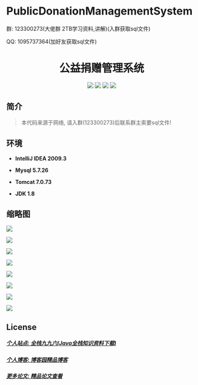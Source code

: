 # PublicDonationManagementSystem

<p>群: 123300273(大佬群 2TB学习资料,讲解)(入群获取sql文件)</p>
<p>QQ: 1095737364(加好友获取sql文件)</p>

<p><h1 align="center">公益捐赠管理系统</h1></p>

<p align="center">
	<img src="https://img.shields.io/badge/jdk-1.8-orange.svg"/>
    <img src="https://img.shields.io/badge/spring-5.x-lightgrey.svg"/>
    <img src="https://img.shields.io/badge/springmvc-3.x-blue.svg"/>
    <img src="https://img.shields.io/badge/mybatis-3.x-blue.svg"/>
</p>

## 简介

> 本代码来源于网络, 请入群(123300273)后联系群主索要sql文件!
> 





## 环境

- <b>IntelliJ IDEA 2009.3</b>

- <b>Mysql 5.7.26</b>

- <b>Tomcat 7.0.73</b>

- <b>JDK 1.8</b>


## 缩略图

![](https://img2020.cnblogs.com/blog/588112/202101/588112-20210109220805013-1741049921.png)

![](https://img2020.cnblogs.com/blog/588112/202101/588112-20210109220814954-1652050742.png)

![](https://img2020.cnblogs.com/blog/588112/202101/588112-20210109220823706-733566977.png)

![](https://img2020.cnblogs.com/blog/588112/202101/588112-20210109220831708-534316292.png)

![](https://img2020.cnblogs.com/blog/588112/202101/588112-20210109220839519-1777826540.png)

![](https://img2020.cnblogs.com/blog/588112/202101/588112-20210109220847621-976718227.png)

![](https://img2020.cnblogs.com/blog/588112/202101/588112-20210109220856154-253851196.png)

![](https://img2020.cnblogs.com/blog/588112/202101/588112-20210109220903635-662352066.png)

## License

##### [个人站点: 全栈九九六(Java全栈知识资料下载)](https://www.blog996.com/)
##### [个人博客: 博客园精品博客](https://www.cnblogs.com/yysbolg/)
##### [更多论文: 精品论文查看](https://www.cnblogs.com/yysbolg/category/1886262.html)
